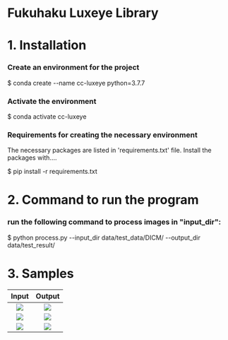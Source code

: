 # Fukuhaku Luxeye Library
# 1. Installation

### Create an environment for the project

$ conda create --name cc-luxeye python=3.7.7

### Activate the environment

$ conda activate cc-luxeye

### Requirements for creating the necessary environment

The necessary packages are listed in 'requirements.txt' file.
Install the packages with....

$ pip install -r requirements.txt

# 2. Command to run the program
### run the following command to process images in "input_dir":

$ python process.py --input_dir data/test_data/DICM/ --output_dir data/test_result/

# 3. Samples
| Input             |  Output |
:-------------------------:|:-------------------------:
![](data/test_data_2/0288.bmp)  |  ![](data/test_result_2/0288.bmp)
![](data/test_data_2/0293.bmp)  |  ![](data/test_result_2/0293.bmp)
![](data/test_data_2/IMG_9114.bmp)  |  ![](data/test_result_2/IMG_9114.bmp)


